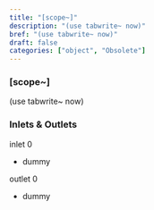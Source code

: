 ```yaml
---
title: "[scope~]"
description: "(use tabwrite~ now)"
bref: "(use tabwrite~ now)"
draft: false
categories: ["object", "Obsolete"]
---
```


### [scope~]

(use tabwrite~ now)

### Inlets & Outlets

inlet 0

 - dummy

outlet 0

 - dummy
 
